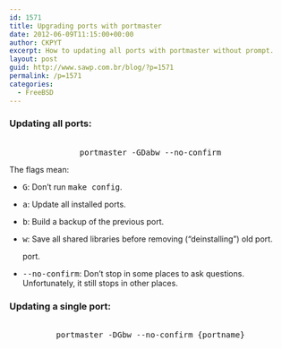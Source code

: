 ```yaml
---
id: 1571
title: Upgrading ports with portmaster
date: 2012-06-09T11:15:00+00:00
author: CKPYT
excerpt: How to updating all ports with portmaster without prompt.
layout: post
guid: http://www.sawp.com.br/blog/?p=1571
permalink: /p=1571
categories:
  - FreeBSD
---
```


  


### Updating all ports:
        


<center>
  <br /> <tt>portmaster -GDabw --no-confirm</tt><br />
</center>

The flags mean: 

  * <tt>G</tt>: Don&#8217;t run <tt>make config</tt>. 

  * <tt>a</tt>: Update all installed ports. 

  * <tt>b</tt>: Build a backup of the previous port. 

  * <tt>w</tt>: Save all shared libraries before removing (“deinstalling”) old port.
              
    port. 

  * <tt>--no-confirm</tt>: Don&#8217;t stop in some places to ask questions. Unfortunately, it still stops in other places. 

### Updating a single port:
        


<center>
  <br /> <tt>portmaster -DGbw --no-confirm {portname}</tt><br />
</center>
